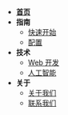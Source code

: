 - **[首页](/)**
- **指南**
  - [快速开始](guide/quickstart.md)
  - [配置](guide/config.md)
- **技术**
  - [Web 开发](tech/web.md)
  - [人工智能](tech/ai.md)
- **关于**
  - [关于我们](about.md)
  - [联系我们](contact.md)
